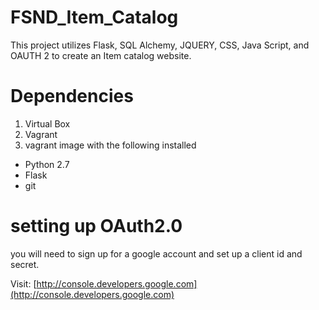 # FSND_Item_Catalog
This project utilizes Flask, SQL Alchemy, JQUERY, CSS, Java Script, and OAUTH 2 to create an Item catalog website.

# Dependencies
1. Virtual Box
2. Vagrant
3. vagrant image with the following installed
  * Python 2.7
  * Flask
  * git

# setting up OAuth2.0
you will need to sign up for a google account and set up a client id and secret.

Visit: [http://console.developers.google.com](http://console.developers.google.com)

